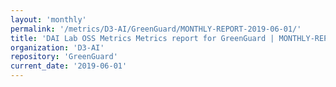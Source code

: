 ```yaml
---
layout: 'monthly'
permalink: '/metrics/D3-AI/GreenGuard/MONTHLY-REPORT-2019-06-01/'
title: 'DAI Lab OSS Metrics Metrics report for GreenGuard | MONTHLY-REPORT-2019-06-01'
organization: 'D3-AI'
repository: 'GreenGuard'
current_date: '2019-06-01'
---
```


